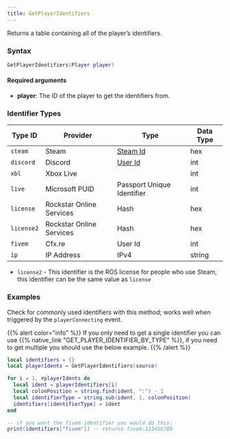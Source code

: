 ```yaml
---
title: GetPlayerIdentifiers
---
```


Returns a table containing all of the player’s identifiers.

### Syntax

```lua
GetPlayerIdentifiers(Player player)
```

#### Required arguments
* **player**: The ID of the player to get the identifiers from.

### Identifier Types

| Type ID    | Provider                 | Type                                                                      | Data Type |
|------------|--------------------------|---------------------------------------------------------------------------|-----------|
| `steam`    | Steam                    | [Steam Id](https://partner.steamgames.com/doc/webapi/isteamuserauth)      | hex       |
| `discord`  | Discord                  | [User Id](https://discord.com/developers/docs/resources/user#user-object) | int       |
| `xbl`      | Xbox Live                |                                                                           | int       |
| `live`     | Microsoft PUID           | Passport Unique Identifier                                                | int       |
| `license`  | Rockstar Online Services | Hash                                                                      | hex       |
| `license2` | Rockstar Online Services | Hash                                                                      | hex       |
| `fivem`    | Cfx.re                   | User Id                                                                   | int       |
| `ip`       | IP Address               | IPv4                                                                      | string    |

* `license2` - This identifier is the ROS license for people who use Steam, this identifier can be the same value as `license`


### Examples

Check for commonly used identifiers with this method;  works well when triggered by the `playerConnecting` event.

{{% alert color="info" %}}
If you only need to get a single identifier you can use {{% native_link "GET_PLAYER_IDENTIFIER_BY_TYPE" %}}, if you need to get multiple you should use the below example.
{{% /alert %}}

```lua
local identifiers = {}
local playerIdents = GetPlayerIdentifiers(source)

for i = 1, #playerIdents do
  local ident = playerIdentifiers[i]
  local colonPosition = string.find(ident, ":") - 1
  local identifierType = string.sub(ident, 1, colonPosition)
  identifiers[identifierType] = ident
end

-- if you want the fivem identifier you would do this:
print(identifiers["fivem"]) -- returns fivem:123456789
```
